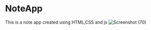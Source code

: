 # NoteApp
This is a note app created using HTML,CSS and js 
![Screenshot (70)](https://user-images.githubusercontent.com/36407996/120914334-3678c300-c6bb-11eb-99e8-0b7644cfe47c.png)
